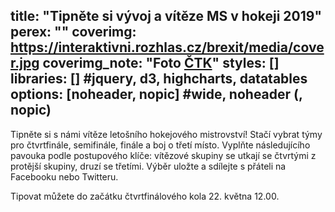 title: "Tipněte si vývoj a vítěze MS v hokeji 2019"
perex: ""
coverimg: https://interaktivni.rozhlas.cz/brexit/media/cover.jpg
coverimg_note: "Foto <a href='#'>ČTK</a>"
styles: []
libraries: [] #jquery, d3, highcharts, datatables
options: [noheader, nopic] #wide, noheader (, nopic)
---
Tipněte si s námi vítěze letošního hokejového mistrovství! Stačí vybrat týmy pro čtvrtfinále, semifinále, finále a boj o třetí místo. Vyplňte následujícího pavouka podle postupového klíče: vítězové skupiny se utkají se čtvrtými z protější skupiny, druzí se třetími. Výběr uložte a sdílejte s přáteli na Facebooku nebo Twitteru.

Tipovat můžete do začátku čtvrtfinálového kola 22. května 12.00.

<wide>
  <div id="hokej"></div>
</wide> 
